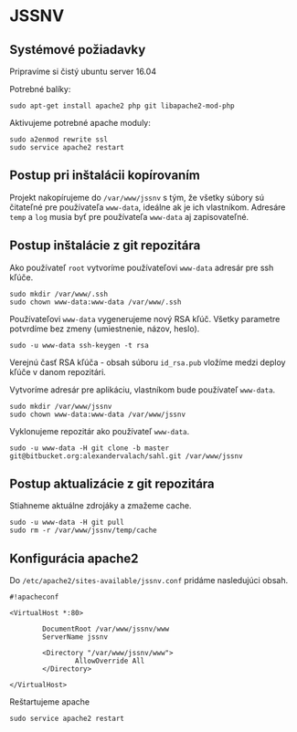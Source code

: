 # JSSNV

## Systémové požiadavky
Pripravíme si čistý ubuntu server 16.04

Potrebné balíky:
```
sudo apt-get install apache2 php git libapache2-mod-php
```

Aktivujeme potrebné apache moduly:
```
sudo a2enmod rewrite ssl
sudo service apache2 restart
```

## Postup pri inštalácii kopírovaním
Projekt nakopírujeme do `/var/www/jssnv` s tým, že všetky súbory sú čitateľné pre 
používateľa `www-data`, ideálne ak je ich vlastníkom.
Adresáre `temp` a `log` musia byť pre používateľa `www-data` aj zapisovateľné.

## Postup inštalácie z git repozitára
Ako používateľ `root` vytvoríme používateľovi `www-data` adresár pre ssh kľúče. 
```
sudo mkdir /var/www/.ssh
sudo chown www-data:www-data /var/www/.ssh
```

Používateľovi `www-data` vygenerujeme nový RSA kľúč. Všetky parametre potvrdíme 
bez zmeny (umiestnenie, názov, heslo).

```
sudo -u www-data ssh-keygen -t rsa
```

Verejnú časť RSA kľúča - obsah súboru `id_rsa.pub` vložíme medzi deploy kľúče 
v danom repozitári.

Vytvoríme adresár pre aplikáciu, vlastníkom bude používateľ `www-data`.

```
sudo mkdir /var/www/jssnv
sudo chown www-data:www-data /var/www/jssnv
```

Vyklonujeme repozitár ako používateľ `www-data`.
```
sudo -u www-data -H git clone -b master git@bitbucket.org:alexandervalach/sahl.git /var/www/jssnv
```

## Postup aktualizácie z git repozitára
Stiahneme aktuálne zdrojáky a zmažeme cache.
```
sudo -u www-data -H git pull
sudo rm -r /var/www/jssnv/temp/cache
```
## Konfigurácia apache2
Do `/etc/apache2/sites-available/jssnv.conf` pridáme nasledujúci obsah.

```
#!apacheconf

<VirtualHost *:80>
        
        DocumentRoot /var/www/jssnv/www
		ServerName jssnv

        <Directory "/var/www/jssnv/www">
                AllowOverride All
        </Directory>

</VirtualHost>
```

Reštartujeme apache
```
sudo service apache2 restart
```